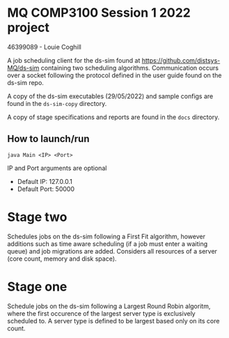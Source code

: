 <!-- Session 1 2022 COMP3100 stage one project. -->
# MQ COMP3100 Session 1 2022 project
46399089 - Louie Coghill

A job scheduling client for the ds-sim found at https://github.com/distsys-MQ/ds-sim containing two scheduling algorithms. Communication occurs over a socket following the protocol defined in the user guide found on the ds-sim repo.

A copy of the ds-sim executables (29/05/2022) and sample configs are found in the `ds-sim-copy` directory.

A copy of stage specifications and reports are found in the `docs` directory.

## How to launch/run
`java Main <IP> <Port>`

IP and Port arguments are optional
* Default IP: 127.0.0.1
* Default Port: 50000

# Stage two
Schedules jobs on the ds-sim following a First Fit algorithm, however additions such as time aware scheduling (if a job must enter a waiting queue) and job migrations are added. Considers all resources of a server (core count, memory and disk space).

# Stage one
Schedule jobs on the ds-sim following a Largest Round Robin algoritm, where the first occurence of the largest server type is exclusively scheduled to. A server type is defined to be largest based only on its core count.